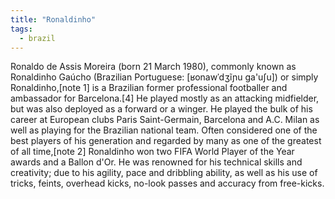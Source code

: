 ```yaml
---
title: "Ronaldinho"
tags:
  - brazil
---
```

Ronaldo de Assis Moreira (born 21 March 1980), commonly known as Ronaldinho Gaúcho (Brazilian Portuguese: [ʁonawˈdʒĩɲu ga'uʃu]) or simply Ronaldinho,[note 1] is a Brazilian former professional footballer and ambassador for Barcelona.[4] He played mostly as an attacking midfielder, but was also deployed as a forward or a winger. He played the bulk of his career at European clubs Paris Saint-Germain, Barcelona and A.C. Milan as well as playing for the Brazilian national team. Often considered one of the best players of his generation and regarded by many as one of the greatest of all time,[note 2] Ronaldinho won two FIFA World Player of the Year awards and a Ballon d'Or. He was renowned for his technical skills and creativity; due to his agility, pace and dribbling ability, as well as his use of tricks, feints, overhead kicks, no-look passes and accuracy from free-kicks.
